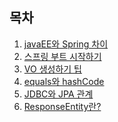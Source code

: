 목차
-
1. [javaEE와 Spring 차이](./javaEEAndSpring.md "javaEE와 Spring 차이")
2. [스프링 부트 시작하기](./springBootStart.md "스프링 부트 시작하기")
3. [VO 생성하기 팁](./VO.md "VO 생성하기 팁")
4. [equals와 hashCode](./equalsAndHash.md "equals and hash")
5. [JDBC와 JPA 관계](./JDBCandJPA.md "JDBC와 JPA 관계")
6. [ResponseEntity란?](./ResponseEntity.md "ResponseEntity.md란?")


